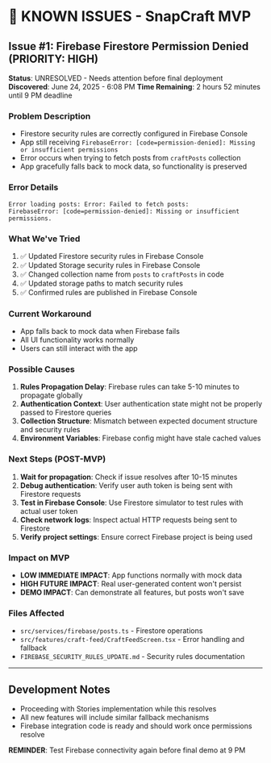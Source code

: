# 🚨 KNOWN ISSUES - SnapCraft MVP

## Issue #1: Firebase Firestore Permission Denied (PRIORITY: HIGH)

**Status**: UNRESOLVED - Needs attention before final deployment
**Discovered**: June 24, 2025 - 6:08 PM
**Time Remaining**: 2 hours 52 minutes until 9 PM deadline

### Problem Description
- Firestore security rules are correctly configured in Firebase Console
- App still receiving `FirebaseError: [code=permission-denied]: Missing or insufficient permissions`
- Error occurs when trying to fetch posts from `craftPosts` collection
- App gracefully falls back to mock data, so functionality is preserved

### Error Details
```
Error loading posts: Error: Failed to fetch posts: 
FirebaseError: [code=permission-denied]: Missing or insufficient permissions.
```

### What We've Tried
1. ✅ Updated Firestore security rules in Firebase Console
2. ✅ Updated Storage security rules in Firebase Console  
3. ✅ Changed collection name from `posts` to `craftPosts` in code
4. ✅ Updated storage paths to match security rules
5. ✅ Confirmed rules are published in Firebase Console

### Current Workaround
- App falls back to mock data when Firebase fails
- All UI functionality works normally
- Users can still interact with the app

### Possible Causes
1. **Rules Propagation Delay**: Firebase rules can take 5-10 minutes to propagate globally
2. **Authentication Context**: User authentication state might not be properly passed to Firestore queries
3. **Collection Structure**: Mismatch between expected document structure and security rules
4. **Environment Variables**: Firebase config might have stale cached values

### Next Steps (POST-MVP)
1. **Wait for propagation**: Check if issue resolves after 10-15 minutes
2. **Debug authentication**: Verify user auth token is being sent with Firestore requests
3. **Test in Firebase Console**: Use Firestore simulator to test rules with actual user token
4. **Check network logs**: Inspect actual HTTP requests being sent to Firestore
5. **Verify project settings**: Ensure correct Firebase project is being used

### Impact on MVP
- **LOW IMMEDIATE IMPACT**: App functions normally with mock data
- **HIGH FUTURE IMPACT**: Real user-generated content won't persist
- **DEMO IMPACT**: Can demonstrate all features, but posts won't save

### Files Affected
- `src/services/firebase/posts.ts` - Firestore operations
- `src/features/craft-feed/CraftFeedScreen.tsx` - Error handling and fallback
- `FIREBASE_SECURITY_RULES_UPDATE.md` - Security rules documentation

---

## Development Notes
- Proceeding with Stories implementation while this resolves
- All new features will include similar fallback mechanisms
- Firebase integration code is ready and should work once permissions resolve

**REMINDER**: Test Firebase connectivity again before final demo at 9 PM 